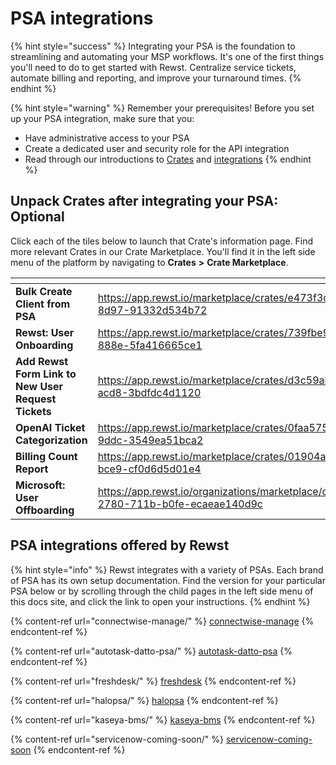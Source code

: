 # PSA integrations

{% hint style="success" %}
Integrating your PSA is the foundation to streamlining and automating your MSP workflows. It's one of the first things you'll need to do to get started with Rewst. Centralize service tickets, automate billing and reporting, and improve your turnaround times.
{% endhint %}

{% hint style="warning" %}
Remember your prerequisites! Before you set up your PSA integration, make sure that you:

* Have administrative access to your PSA
* Create a dedicated user and security role for the API integration
* Read through our introductions to [Crates](https://docs.rewst.help/prebuilt-automations/crates) and [integrations](https://docs.rewst.help/documentation/integrations)
{% endhint %}

## Unpack Crates after integrating your PSA: Optional

Click each of the tiles below to launch that Crate's information page. Find more relevant Crates in our Crate Marketplace. You'll find it in the left side menu of the platform by navigating to **Crates** **>** **Crate Marketplace**.

<table data-view="cards"><thead><tr><th></th><th data-hidden data-card-target data-type="content-ref"></th><th data-hidden data-card-cover data-type="files"></th></tr></thead><tbody><tr><td><strong>Bulk Create Client from PSA</strong></td><td><a href="https://app.rewst.io/marketplace/crates/e473f3ca-a48d-4076-8d97-91332d534b72">https://app.rewst.io/marketplace/crates/e473f3ca-a48d-4076-8d97-91332d534b72</a></td><td><a href="../../../.gitbook/assets/Bulk create client from psa.png">Bulk create client from psa.png</a></td></tr><tr><td><strong>Rewst: User Onboarding</strong></td><td><a href="https://app.rewst.io/marketplace/crates/739fbe90-70da-454e-888e-5fa416665ce1">https://app.rewst.io/marketplace/crates/739fbe90-70da-454e-888e-5fa416665ce1</a></td><td><a href="../../../.gitbook/assets/Rewst user onboarding.png">Rewst user onboarding.png</a></td></tr><tr><td><strong>Add Rewst Form Link to New User Request Tickets</strong></td><td><a href="https://app.rewst.io/marketplace/crates/d3c59abe-5113-4411-acd8-3bdfdc4d1120">https://app.rewst.io/marketplace/crates/d3c59abe-5113-4411-acd8-3bdfdc4d1120</a></td><td><a href="../../../.gitbook/assets/Add Rewst form link.png">Add Rewst form link.png</a></td></tr><tr><td><strong>OpenAI Ticket Categorization</strong></td><td><a href="https://app.rewst.io/marketplace/crates/0faa5757-a92a-4d75-9ddc-3549ea51bca2">https://app.rewst.io/marketplace/crates/0faa5757-a92a-4d75-9ddc-3549ea51bca2</a></td><td><a href="../../../.gitbook/assets/OpenAI.png">OpenAI.png</a></td></tr><tr><td><strong>Billing Count Report</strong></td><td><a href="https://app.rewst.io/marketplace/crates/01904a93-f7d6-7000-bce9-cf0d6d5d01e4">https://app.rewst.io/marketplace/crates/01904a93-f7d6-7000-bce9-cf0d6d5d01e4</a></td><td><a href="../../../.gitbook/assets/Billing Count Report.png">Billing Count Report.png</a></td></tr><tr><td><strong>Microsoft: User Offboarding</strong></td><td><a href="https://app.rewst.io/organizations/marketplace/crates/0194a8e5-2780-711b-b0fe-ecaeae140d9c">https://app.rewst.io/organizations/marketplace/crates/0194a8e5-2780-711b-b0fe-ecaeae140d9c</a></td><td><a href="../../../.gitbook/assets/User offboarding.png">User offboarding.png</a></td></tr></tbody></table>

## PSA integrations offered by Rewst

{% hint style="info" %}
Rewst integrates with a variety of PSAs. Each brand of PSA has its own setup documentation. Find the version for your particular PSA below or by scrolling through the child pages in the left side menu of this docs site, and click the link to open your instructions.
{% endhint %}

{% content-ref url="connectwise-manage/" %}
[connectwise-manage](connectwise-manage/)
{% endcontent-ref %}

{% content-ref url="autotask-datto-psa/" %}
[autotask-datto-psa](autotask-datto-psa/)
{% endcontent-ref %}

{% content-ref url="freshdesk/" %}
[freshdesk](freshdesk/)
{% endcontent-ref %}

{% content-ref url="halopsa/" %}
[halopsa](halopsa/)
{% endcontent-ref %}

{% content-ref url="kaseya-bms/" %}
[kaseya-bms](kaseya-bms/)
{% endcontent-ref %}

{% content-ref url="servicenow-coming-soon/" %}
[servicenow-coming-soon](servicenow-coming-soon/)
{% endcontent-ref %}

